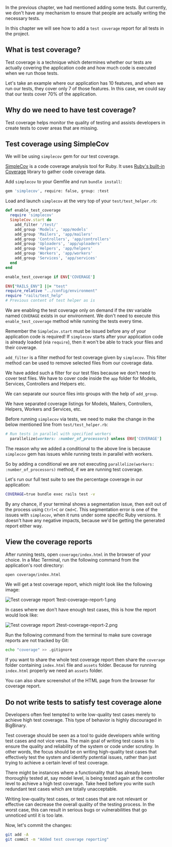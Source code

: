 In the previous chapter, we had mentioned adding some tests. But currently, we
don't have any mechanism to ensure that people are actually writing the
necessary tests.

In this chapter we will see how to add a `test coverage` report for all tests in
the project.

## What is test coverage?

Test coverage is a technique which determines whether our tests are actually
covering the application code and how much code is executed when we run those
tests.

Let's take an example where our application has 10 features, and when we run our
tests, they cover only 7 of those features. In this case, we could say that our
tests cover 70% of the application.

## Why do we need to have test coverage?

Test coverage helps monitor the quality of testing and assists developers in
create tests to cover areas that are missing.

## Test coverage using SimpleCov

We will be using `simplecov` gem for our test coverage.

[SimpleCov](https://github.com/simplecov-ruby/simplecov) is a code coverage
analysis tool for Ruby. It uses
[Ruby's built-in Coverage](https://ruby-doc.org/3.2.2/exts/coverage/Coverage.html)
library to gather code coverage data.

Add `simplecov` to your Gemfile and run `bundle install`:

```bash
gem 'simplecov', require: false, group: :test
```

Load and launch `simplecov` at the very top of your `test/test_helper.rb`:

```ruby
def enable_test_coverage
  require 'simplecov'
  SimpleCov.start do
    add_filter '/test/'
    add_group 'Models', 'app/models'
    add_group 'Mailers', 'app/mailers'
    add_group 'Controllers', 'app/controllers'
    add_group 'Uploaders', 'app/uploaders'
    add_group 'Helpers', 'app/helpers'
    add_group 'Workers', 'app/workers'
    add_group 'Services', 'app/services'
  end
end

enable_test_coverage if ENV['COVERAGE']

ENV["RAILS_ENV"] ||= "test"
require_relative "../config/environment"
require "rails/test_help"
# Previous content of test helper as is
```

We are enabling the test coverage only on demand if the `ENV` variable named
`COVERAGE` exists in our environment. We don't need to execute this
`enable_test_coverage` method while running the tests every time.

Remember the `SimpleCov.start` must be issued before any of your application
code is required! If `simplecov` starts after your application code is already
loaded (via `require`), then it won't be able to track your files and their
coverage.

`add_filter` is a filter method for test coverage given by `simplecov`. This
filter method can be used to remove selected files from our coverage data.

We have added such a filter for our test files because we don't need to cover
test files. We have to cover code inside the `app` folder for Models, Services,
Controllers and Helpers etc.

We can separate our source files into groups with the help of `add_group`.

We have separated coverage listings for Models, Mailers, Controllers, Helpers,
Workers and Services, etc.

Before running `simplecov` via tests, we need to make the change in the below
mentioned line from `test/test_helper.rb`:

```ruby
# Run tests in parallel with specified workers
  parallelize(workers: :number_of_processors) unless ENV['COVERAGE']
```

The reason why we added a conditional to the above line is because `simplecov`
gem has issues while running tests in parallel with workers.

So by adding a conditional we are not executing
`parallelize(workers: :number_of_processors)` method, if we are running test
coverage.

Let's run our full test suite to see the percentage coverage in our application:

```bash
COVERAGE=true bundle exec rails test -v
```

By any chance, if your terminal shows a segmentation issue, then exit out of the
process using `Ctrl+C` or `Cmd+C`. This segmentation error is one of the issues
with `simplecov`, when it runs under some specific Ruby versions. It doesn't
have any negative impacts, because we'd be getting the generated report either
way.

## View the coverage reports

After running tests, open `coverage/index.html` in the browser of your choice.
In a Mac Terminal, run the following command from the application's root
directory:

```bash
open coverage/index.html
```

We will get a test coverage report, which might look like the following image:

<image alt="Test coverage report 1">test-coverage-report-1.png</image>

In cases where we don't have enough test cases, this is how the report would
look like:

<image alt="Test coverage report 2">test-coverage-report-2.png</image>

Run the following command from the terminal to make sure coverage reports are
not tracked by Git:

```bash
echo "coverage" >> .gitignore
```

If you want to share the whole test coverage report then share the `coverage`
folder containing `index.html` file and `assets` folder. Because for running
`index.html` properly we need an `assets` folder.

You can also share screenshot of the HTML page from the browser for coverage
report.

## Do not write tests to satisfy test coverage alone

Developers often feel tempted to write low-quality test cases merely to achieve
high test coverage. This type of behavior is highly discouraged in BigBinary.

Test coverage should be seen as a tool to guide developers while writing test
cases and not vice versa. The main goal of writing test cases is to ensure the
quality and reliability of the system or code under scrutiny. In other words,
the focus should be on writing high-quality test cases that effectively test the
system and identify potential issues, rather than just trying to achieve a
certain level of test coverage.

There might be instances where a functionality that has already been thoroughly
tested at, say model level, is being tested again at the controller level to
achieve a high test coverage. Take heed before you write such redundant test
cases which are totally unacceptable.

Writing low-quality test cases, or test cases that are not relevant or effective
can decrease the overall quality of the testing process. In the worst case, this
can result in serious bugs or vulnerabilities that go unnoticed until it is too
late.

Now, let's commit the changes:

```bash
git add -A
git commit -m "Added test coverage reporting"
```
